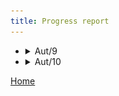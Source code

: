 ```yaml
---
title: Progress report
--- 
```


* <details>
      
   <summary>Aut/9</summary>
  
      * Stuff for week 9
      <img src = "gantt_initial.png">
    
* <details>
      
   <summary>Aut/10</summary>
      
      * Stuff for week 10
      
  

[Home](https://beep-boop-boop.github.io/ENG1-Team4/)
